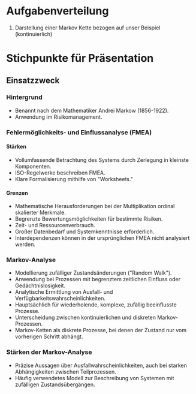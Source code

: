 # Aufgabenverteilung

1. Darstellung einer Markov Kette bezogen auf unser Beispiel (kontinuierlich)


# Stichpunkte für Präsentation

## Einsatzzweck

### Hintergrund
- Benannt nach dem Mathematiker Andrei Markow (1856-1922).
- Anwendung im Risikomanagement.

### Fehlermöglichkeits- und Einflussanalyse (FMEA)
#### Stärken
- Vollumfassende Betrachtung des Systems durch Zerlegung in kleinste Komponenten.
- ISO-Regelwerke beschreiben FMEA.
- Klare Formalisierung mithilfe von "Worksheets."

#### Grenzen
- Mathematische Herausforderungen bei der Multiplikation ordinal skalierter Merkmale.
- Begrenzte Bewertungsmöglichkeiten für bestimmte Risiken.
- Zeit- und Ressourcenverbrauch.
- Großer Datenbedarf und Systemkenntnisse erforderlich.
- Interdependenzen können in der ursprünglichen FMEA nicht analysiert werden.

### Markov-Analyse
- Modellierung zufälliger Zustandsänderungen ("Random Walk").
- Anwendung bei Prozessen mit begrenztem zeitlichen Einfluss oder Gedächtnislosigkeit.
- Analytische Ermittlung von Ausfall- und Verfügbarkeitswahrscheinlichkeiten.
- Hauptsächlich für wiederholende, komplexe, zufällig beeinflusste Prozesse.
- Unterscheidung zwischen kontinuierlichen und diskreten Markov-Prozessen.
- Markov-Ketten als diskrete Prozesse, bei denen der Zustand nur vom vorherigen Schritt abhängt.

### Stärken der Markov-Analyse
- Präzise Aussagen über Ausfallwahrscheinlichkeiten, auch bei starken Abhängigkeiten zwischen Teilprozessen.
- Häufig verwendetes Modell zur Beschreibung von Systemen mit zufälligen Zustandsübergängen.
